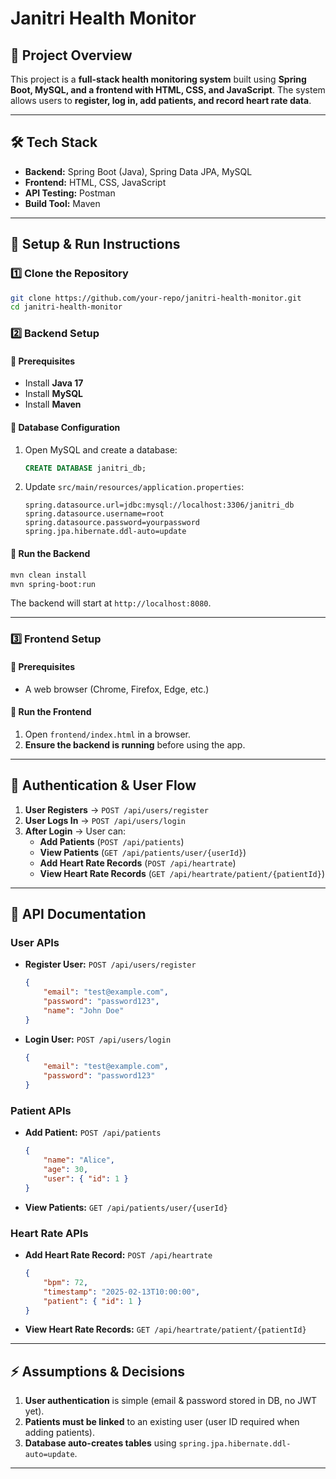 # Janitri Health Monitor

## 📌 Project Overview
This project is a **full-stack health monitoring system** built using **Spring Boot, MySQL, and a frontend with HTML, CSS, and JavaScript**. The system allows users to **register, log in, add patients, and record heart rate data**.

---

## 🛠️ Tech Stack
- **Backend:** Spring Boot (Java), Spring Data JPA, MySQL
- **Frontend:** HTML, CSS, JavaScript
- **API Testing:** Postman
- **Build Tool:** Maven

---

## 🚀 Setup & Run Instructions

### **1️⃣ Clone the Repository**
```sh
git clone https://github.com/your-repo/janitri-health-monitor.git
cd janitri-health-monitor
```

### **2️⃣ Backend Setup**
#### **📌 Prerequisites**
- Install **Java 17**
- Install **MySQL**
- Install **Maven**

#### **📌 Database Configuration**
1. Open MySQL and create a database:
   ```sql
   CREATE DATABASE janitri_db;
   ```
2. Update `src/main/resources/application.properties`:
   ```properties
   spring.datasource.url=jdbc:mysql://localhost:3306/janitri_db
   spring.datasource.username=root
   spring.datasource.password=yourpassword
   spring.jpa.hibernate.ddl-auto=update
   ```

#### **📌 Run the Backend**
```sh
mvn clean install
mvn spring-boot:run
```

The backend will start at `http://localhost:8080`.

---

### **3️⃣ Frontend Setup**
#### **📌 Prerequisites**
- A web browser (Chrome, Firefox, Edge, etc.)

#### **📌 Run the Frontend**
1. Open `frontend/index.html` in a browser.
2. **Ensure the backend is running** before using the app.

---

## 🔑 Authentication & User Flow
1. **User Registers** → `POST /api/users/register`
2. **User Logs In** → `POST /api/users/login`
3. **After Login** → User can:
   - **Add Patients** (`POST /api/patients`)
   - **View Patients** (`GET /api/patients/user/{userId}`)
   - **Add Heart Rate Records** (`POST /api/heartrate`)
   - **View Heart Rate Records** (`GET /api/heartrate/patient/{patientId}`)

---

## 📖 API Documentation

### **User APIs**
- **Register User:** `POST /api/users/register`
  ```json
  {
      "email": "test@example.com",
      "password": "password123",
      "name": "John Doe"
  }
  ```
- **Login User:** `POST /api/users/login`
  ```json
  {
      "email": "test@example.com",
      "password": "password123"
  }
  ```

### **Patient APIs**
- **Add Patient:** `POST /api/patients`
  ```json
  {
      "name": "Alice",
      "age": 30,
      "user": { "id": 1 }
  }
  ```
- **View Patients:** `GET /api/patients/user/{userId}`

### **Heart Rate APIs**
- **Add Heart Rate Record:** `POST /api/heartrate`
  ```json
  {
      "bpm": 72,
      "timestamp": "2025-02-13T10:00:00",
      "patient": { "id": 1 }
  }
  ```
- **View Heart Rate Records:** `GET /api/heartrate/patient/{patientId}`

---

## ⚡ Assumptions & Decisions
1. **User authentication** is simple (email & password stored in DB, no JWT yet).
2. **Patients must be linked** to an existing user (user ID required when adding patients).
3. **Database auto-creates tables** using `spring.jpa.hibernate.ddl-auto=update`.

---
